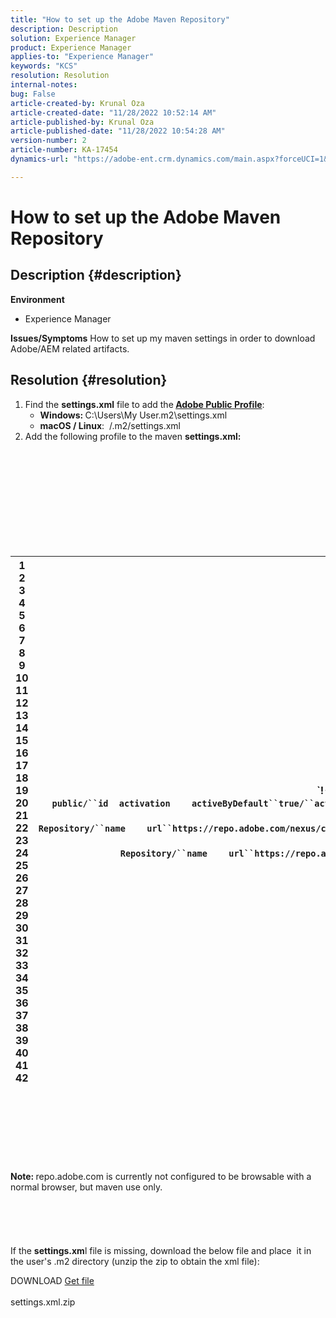 ```yaml
---
title: "How to set up the Adobe Maven Repository"
description: Description
solution: Experience Manager
product: Experience Manager
applies-to: "Experience Manager"
keywords: "KCS"
resolution: Resolution
internal-notes: 
bug: False
article-created-by: Krunal Oza
article-created-date: "11/28/2022 10:52:14 AM"
article-published-by: Krunal Oza
article-published-date: "11/28/2022 10:54:28 AM"
version-number: 2
article-number: KA-17454
dynamics-url: "https://adobe-ent.crm.dynamics.com/main.aspx?forceUCI=1&pagetype=entityrecord&etn=knowledgearticle&id=3836f3b2-0a6f-ed11-9561-6045bd006079"

---
```

# How to set up the Adobe Maven Repository

## Description {#description}

<b>Environment</b>
- Experience Manager



<b>Issues/Symptoms</b>
How to set up my maven settings in order to download Adobe/AEM related artifacts.


## Resolution {#resolution}


1. Find the <b>settings.xml</b> file to add the<b> [Adobe Public Profile](https://repo.adobe.com/)</b>:
    - <b>Windows: </b>C:\Users\My User\.m2\settings.xml
    - <b>macOS / Linux</b>:  /.m2/settings.xml
2. Add the following profile to the maven <b>settings.xml:</b>

<br><br><br><br><br> <br><br><br><br>

|   1<br>  2<br>  3<br>  4<br>  5<br>  6<br>  7<br>  8<br>  9<br>  10<br>  11<br>  12<br>  13<br>  14<br>  15<br>  16<br>  17<br>  18<br>  19<br>  20<br>  21<br>  22<br>  23<br>  24<br>  25<br>  26<br>  27<br>  28<br>  29<br>  30<br>  31<br>  32<br>  33<br>  34<br>  35<br>  36<br>  37<br>  38<br>  39<br>  40<br>  41<br>  42   | `!-- ====================================================== --``!-- A D O B E   P U B L I C   P R O F I L E                --``!-- ====================================================== --````profile````    ````id``adobe-public/``id````    ````activation````        ````activeByDefault``true/``activeByDefault````    ``/``activation````    ````properties````        ````releaseRepository-Id``adobe-public-releases/``releaseRepository-Id````    ````releaseRepository-Name``Adobe Public Releases/``releaseRepository-Name````    ````releaseRepository-URL``https://repo.adobe.com/nexus/content/groups/public/``releaseRepository-URL````    ``/``properties````    ````repositories````        ````repository````        ````id``adobe-public-releases/``id````        ````name``Adobe Public Repository/``name````        ````url``https://repo.adobe.com/nexus/content/groups/public/``url````        ````releases````            ````enabled``true/``enabled````            ````updatePolicy``never/``updatePolicy````        ``/``releases````        ````snapshots````            ````enabled``false/``enabled````        ``/``snapshots````    ``/``repository````    ``/``repositories````     ````pluginRepositories````        ````pluginRepository````        ````id``adobe-public-releases/``id````        ````name``Adobe Public Repository/``name````        ````url``https://repo.adobe.com/nexus/content/groups/public/``url````        ````releases````            ````enabled``true/``enabled````            ````updatePolicy``never/``updatePolicy````        ``/``releases````        ````snapshots````            ````enabled``false/``enabled````        ``/``snapshots````    ``/``pluginRepository````    ``/``pluginRepositories````/``profile``` |
| --- | --- |

<br><br><br><br><br> <br><br>
<b>Note: </b>repo.adobe.com is currently not configured to be browsable with a normal browser, but maven use only.
<br><br><br><br> <br><br>
If the <b>settings.xm</b>l file is missing, download the below file and place  it in the user's .m2 directory (unzip the zip to obtain the xml file):

DOWNLOAD
[Get file](https://helpx.adobe.com/content/dam/help/en/experience-manager/kb/SetUpTheAdobeMavenRepository/jcr_content/main-pars/download_section/download-1/settings_xml.zip "settings.xml.zip") <br><br>settings.xml.zip